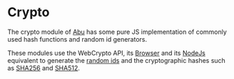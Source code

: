 # Crypto

The crypto module of [Abu](/) has some pure JS implementation of commonly used hash functions and random id generators.

These modules use the WebCrypto API, its [Browser](https://developer.mozilla.org/en-US/docs/Web/API/Web_Crypto_API) and its [NodeJs](https://nodejs.org/api/webcrypto.html) equivalent to
generate the [random ids](./id-generators.md) and the cryptographic hashes such as [SHA256](./hashing/SHA256Hash.md) and [SHA512](./hashing/SHA512Hash.md).
